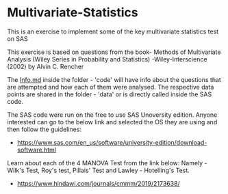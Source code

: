 # Multivariate-Statistics
This is an exercise to implement some of the key multivariate statistics test on SAS

This exercise is based on questions from the book-
Methods of Multivariate Analysis (Wiley Series in Probability and Statistics)  -Wiley-Interscience (2002)
by Alvin C. Rencher

The [Info.md](https://github.com/tanaymukherjee/Multivariate-Statistics/blob/master/code/Info.md) inside the folder - 'code' will have info about the questions that are attempted and how each of them were analysed. The respective data points are shared in the folder - 'data' or is directly called inside the SAS code.

The SAS code were run on the free to use SAS Unoversity edition. Anyone interested can go to the below link and selected the OS they are using and then follow the guidelines:
- https://www.sas.com/en_us/software/university-edition/download-software.html

Learn about each of the 4 MANOVA Test from the link below:
Namely - Wilk's Test, Roy's test, Pillais' Test and Lawley - Hotelling's Test.
- https://www.hindawi.com/journals/cmmm/2019/2173638/
